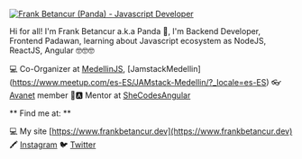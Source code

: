 [![Frank Betancur (Panda) - Javascript Developer](https://res.cloudinary.com/panda2me/image/upload/v1594420854/WALLPAPER-PANDA-MERAKI_vw8bs2.png)](https://www.frankbetancur.dev)

Hi for all! I'm Frank Betancur a.k.a Panda 🐼, I'm Backend Developer, Frontend Padawan, learning about Javascript ecosystem as NodeJS, ReactJS, Angular 🤓🤓🤓

💻 Co-Organizer at [MedellinJS](https://medellinjs.org/), [JamstackMedellin] (https://www.meetup.com/es-ES/JAMstack-Medellin/?_locale=es-ES)
👓 [Avanet](https://avanet.org/) member
👩🅰️ Mentor at [SheCodesAngular](https://twitter.com/SheCodesAngular)

** Find me at: **

💻 My site [https://www.frankbetancur.dev](https://www.frankbetancur.dev)
🖍️ [Instagram](https://www.instagram.com/elpanda2me/)
🐦 [Twitter](https://twitter.com/KranK2Me)